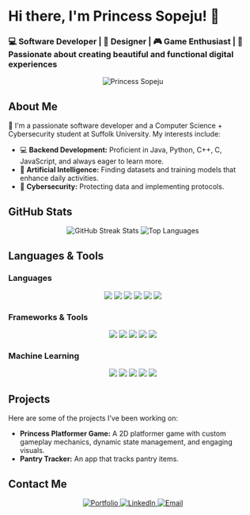 # Hi there, I'm Princess Sopeju! 👋

### 💻 Software Developer | 🎨 Designer | 🎮 Game Enthusiast | 💖 Passionate about creating beautiful and functional digital experiences

<p align="center">
  <img src="https://github.com/user-attachments/assets/048d3e3a-eed2-4eea-81c2-9df33371ac2d" alt="Princess Sopeju" />
</p>


<!-- About Me Section -->
## About Me
👋 I'm a passionate software developer and a Computer Science + Cybersecurity student at Suffolk University. My interests include:

- 💻 **Backend Development:** Proficient in Java, Python, C++, C, JavaScript, and always eager to learn more.
- 🤖 **Artificial Intelligence:** Finding datasets and training models that enhance daily activities.
- 🔐 **Cybersecurity:** Protecting data and implementing protocols.

## GitHub Stats

<p align="center">
  <img src="https://github-readme-streak-stats.herokuapp.com/?user=princesssopeju&theme=radical&title_color=e75480&icon_color=e75480&text_color=ffffff&bg_color=000000" alt="GitHub Streak Stats" />

  <img src="https://github-readme-stats.vercel.app/api/top-langs/?username=princesssopeju&layout=compact&theme=radical&title_color=e75480&icon_color=e75480&text_color=ffffff&bg_color=000000" alt="Top Languages" />
</p>


## Languages & Tools

### Languages
<p align="center">
  <img src="https://img.shields.io/badge/Java-e75480?style=for-the-badge&logo=java&logoColor=white" />
  <img src="https://img.shields.io/badge/Python-e75480?style=for-the-badge&logo=python&logoColor=white" />
  <img src="https://img.shields.io/badge/C%2FC++-e75480?style=for-the-badge&logo=c%2B%2B&logoColor=white" />
  <img src="https://img.shields.io/badge/JavaScript-e75480?style=for-the-badge&logo=javascript&logoColor=white" />
  <img src="https://img.shields.io/badge/HTML5-e75480?style=for-the-badge&logo=html5&logoColor=white" />
  <img src="https://img.shields.io/badge/CSS3-e75480?style=for-the-badge&logo=css3&logoColor=white" />
</p>

### Frameworks & Tools
<p align="center">
  <img src="https://img.shields.io/badge/Firebase-e75480?style=for-the-badge&logo=firebase&logoColor=white" />
  <img src="https://img.shields.io/badge/Vercel-e75480?style=for-the-badge&logo=vercel&logoColor=white" />
  <img src="https://img.shields.io/badge/React-e75480?style=for-the-badge&logo=react&logoColor=white" />
  <img src="https://img.shields.io/badge/Jupyter-e75480?style=for-the-badge&logo=jupyter&logoColor=white" />
  <img src="https://img.shields.io/badge/Git-e75480?style=for-the-badge&logo=git&logoColor=white" />
</p>

### Machine Learning
<p align="center">
  <img src="https://img.shields.io/badge/TensorFlow-e75480?style=for-the-badge&logo=tensorflow&logoColor=white" />
  <img src="https://img.shields.io/badge/Scikit--learn-e75480?style=for-the-badge&logo=scikit-learn&logoColor=white" />
  <img src="https://img.shields.io/badge/Pandas-e75480?style=for-the-badge&logo=pandas&logoColor=white" />
  <img src="https://img.shields.io/badge/Numpy-e75480?style=for-the-badge&logo=numpy&logoColor=white" />
  <img src="https://img.shields.io/badge/NLTK-e75480?style=for-the-badge&logo=nltk&logoColor=white" />
</p>

<!-- Projects Section -->
## Projects
Here are some of the projects I've been working on:

- **Princess Platformer Game:** A 2D platformer game with custom gameplay mechanics, dynamic state management, and engaging visuals.
- **Pantry Tracker:** An app that tracks pantry items.

<!-- Contact Me Section -->
## Contact Me
<p align="center">
  <a href="https://princesssopeju.design">
    <img src="https://img.shields.io/badge/Portfolio-Princess%20Sopeju-e75480?style=flat-square&logo=web&logoColor=white" alt="Portfolio">
  </a>
  <a href="https://www.linkedin.com/in/princesssopeju">
    <img src="https://img.shields.io/badge/LinkedIn-Princess%20Sopeju-e75480?style=flat-square&logo=linkedin&logoColor=white" alt="LinkedIn">
  </a>
  <a href="mailto:princesssopeju@gmail.com">
    <img src="https://img.shields.io/badge/Email-princesssopeju@gmail.com-e75480?style=flat-square&logo=gmail&logoColor=white" alt="Email">
  </a>
</p>



